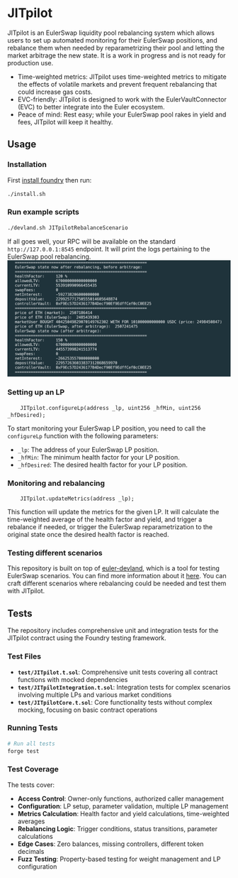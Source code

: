 # JITpilot

JITpilot is an EulerSwap liquidity pool rebalancing system which allows users to set up automated monitoring for their EulerSwap positions, and rebalance them when needed by reparametrizing their pool and letting the market arbitrage the new state. It is a work in progress and is not ready for production use.

* Time-weighted metrics: JITpilot uses time-weighted metrics to mitigate the effects of volatile markets and prevent frequent rebalancing that could increase gas costs.
* EVC-friendly: JITpilot is designed to work with the EulerVaultConnector (EVC) to better integrate into the Euler ecosystem.
* Peace of mind: Rest easy; while your EulerSwap pool rakes in yield and fees, JITpilot will keep it healthy.

## Usage

### Installation

First [install foundry](https://getfoundry.sh/) then run:
```sh
./install.sh
```

### Run example scripts
```sh
./devland.sh JITpilotRebalanceScenario
```

If all goes well, your RPC will be available on the standard `http://127.0.0.1:8545` endpoint. It will print the logs pertaining to the EulerSwap pool rebalancing.
![alt text](public/JITpilot_output.png)

### Setting up an LP
```solidity
    JITpilot.configureLp(address _lp, uint256 _hfMin, uint256 _hfDesired);
```
To start monitoring your EulerSwap LP position, you need to call the `configureLp` function with the following parameters:

* `_lp`: The address of your EulerSwap LP position.
* `_hfMin`: The minimum health factor for your LP position.
* `_hfDesired`: The desired health factor for your LP position.

### Monitoring and rebalancing
```solidity
    JITpilot.updateMetrics(address _lp);
```
This function will update the metrics for the given LP. It will calculate the time-weighted average of the health factor and yield, and trigger a rebalance if needed, or trigger the EulerSwap reparametrization to the original state once the desired health factor is reached.

### Testing different scenarios
This repository is built on top of [euler-devland](https://github.com/euler-xyz/euler-devland), which is a tool for testing EulerSwap scenarios. You can find more information about it [here](https://github.com/euler-xyz/euler-devland). You can craft different scenarios where rebalancing could be needed and test them with JITpilot.

## Tests

The repository includes comprehensive unit and integration tests for the JITpilot contract using the Foundry testing framework.

### Test Files

- **`test/JITpilot.t.sol`**: Comprehensive unit tests covering all contract functions with mocked dependencies
- **`test/JITpilotIntegration.t.sol`**: Integration tests for complex scenarios involving multiple LPs and various market conditions
- **`test/JITpilotCore.t.sol`**: Core functionality tests without complex mocking, focusing on basic contract operations

### Running Tests

```bash
# Run all tests
forge test
```

### Test Coverage

The tests cover:

- **Access Control**: Owner-only functions, authorized caller management
- **Configuration**: LP setup, parameter validation, multiple LP management
- **Metrics Calculation**: Health factor and yield calculations, time-weighted averages
- **Rebalancing Logic**: Trigger conditions, status transitions, parameter calculations
- **Edge Cases**: Zero balances, missing controllers, different token decimals
- **Fuzz Testing**: Property-based testing for weight management and LP configuration
